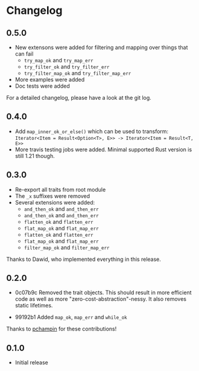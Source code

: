 # Changelog

## 0.5.0

* New extensons were added for filtering and mapping over things that can fail
    * `try_map_ok` and `try_map_err`
    * `try_filter_ok` and `try_filter_err`
    * `try_filter_map_ok` and `try_filter_map_err`
* More examples were added
* Doc tests were added

For a detailed changelog, please have a look at the git log.

## 0.4.0

* Add `map_inner_ok_or_else()` which can be used to transform:
    `Iterator<Item = Result<Option<T>, E>> -> Iterator<Item = Result<T, E>>`
* More travis testing jobs were added. Minimal supported Rust version is still
  1.21 though.


## 0.3.0

* Re-export all traits from root module
* The `_x` suffixes were removed
* Several extensions were added:
    * `and_then_ok` and `and_then_err`
    * `and_then_ok` and `and_then_err`
    * `flatten_ok` and `flatten_err`
    * `flat_map_ok` and `flat_map_err`
    * `flatten_ok` and `flatten_err`
    * `flat_map_ok` and `flat_map_err`
    * `filter_map_ok` and `filter_map_err`

Thanks to Dawid, who implemented everything in this release.


## 0.2.0

* 0c07b9c Removed the trait objects. This should result in more efficient code
  as well as more "zero-cost-abstraction"-nessy.
  It also removes static lifetimes.

* 99192b1 Added `map_ok`, `map_err` and `while_ok`

Thanks to [pchampin](https://github.com/pchampin) for these contributions!


## 0.1.0

* Initial release

